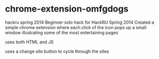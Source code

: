 chrome-extension-omfgdogs
=========================

hackru spring 2014
Beginner solo hack for HackRU Spring 2014
Created a simple chrome extension where each click of the icon pops up a small window illustrating some of the most entertaining pages

uses both HTML and JS

uses a change site button to cycle through the sites
